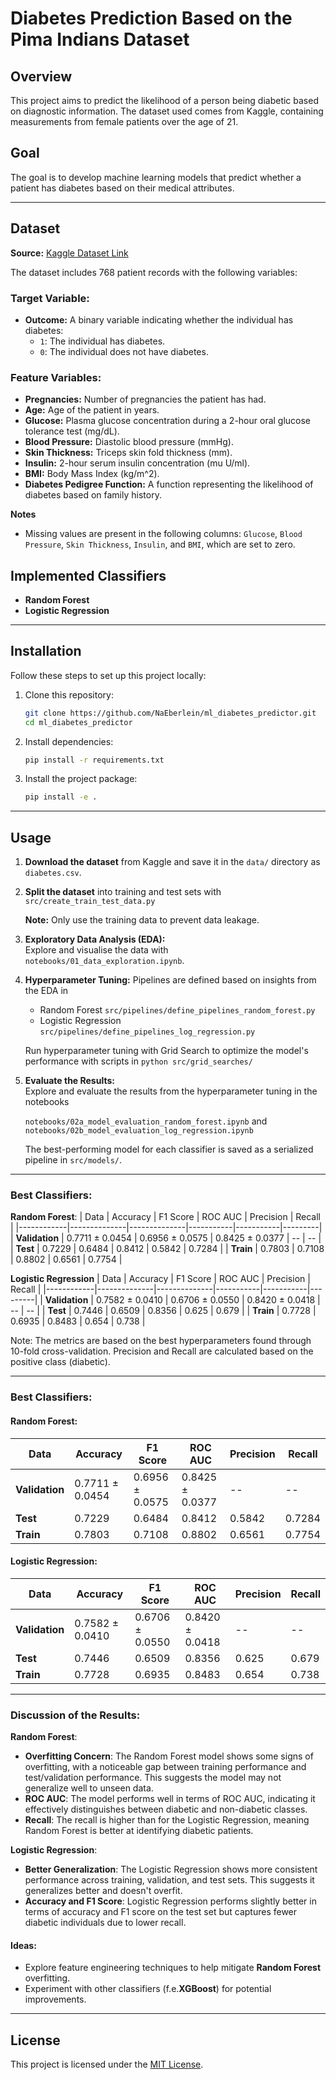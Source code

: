 
# Diabetes Prediction Based on the Pima Indians Dataset

## Overview

This project aims to predict the likelihood of a person being diabetic based on diagnostic information. The dataset used comes from Kaggle, containing measurements from female patients over the age of 21.

## Goal

The goal is to develop machine learning models that predict whether a patient has diabetes based on their medical attributes.

---

## Dataset

**Source:** [Kaggle Dataset Link](https://www.kaggle.com/datasets/uciml/pima-indians-diabetes-database/data)

The dataset includes 768 patient records with the following variables:

### Target Variable:
- **Outcome:** A binary variable indicating whether the individual has diabetes:
  - `1`: The individual has diabetes.
  - `0`: The individual does not have diabetes.

### Feature Variables:
- **Pregnancies:** Number of pregnancies the patient has had.
- **Age:** Age of the patient in years.
- **Glucose:** Plasma glucose concentration during a 2-hour oral glucose tolerance test (mg/dL).
- **Blood Pressure:** Diastolic blood pressure (mmHg).
- **Skin Thickness:** Triceps skin fold thickness (mm).
- **Insulin:** 2-hour serum insulin concentration (mu U/ml).
- **BMI:** Body Mass Index (kg/m^2).
- **Diabetes Pedigree Function:** A function representing the likelihood of diabetes based on family history.

**Notes**
- Missing values are present in the following columns: `Glucose`, `Blood Pressure`, `Skin Thickness`, `Insulin`, and `BMI`, which are set to zero.

## Implemented Classifiers

- **Random Forest** 
- **Logistic Regression**
---
## Installation

Follow these steps to set up this project locally:

1. Clone this repository:

   ```bash
   git clone https://github.com/NaEberlein/ml_diabetes_predictor.git
   cd ml_diabetes_predictor
   ```

2. Install dependencies:

   ```bash
   pip install -r requirements.txt
   ```

3. Install the project package:

   ```bash
   pip install -e .
   ```
---
## Usage

1. **Download the dataset** from Kaggle and save it in the `data/` directory as `diabetes.csv`.

2. **Split the dataset** into training and test sets  with `src/create_train_test_data.py`
 
   **Note:** Only use the training data to prevent data leakage.

4. **Exploratory Data Analysis (EDA):**  
   Explore and visualise the data with `notebooks/01_data_exploration.ipynb`.

   
5. **Hyperparameter Tuning:** 
   Pipelines are defined based on insights from the EDA in

   - Random Forest `src/pipelines/define_pipelines_random_forest.py`
   - Logistic Regression `src/pipelines/define_pipelines_log_regression.py`

   Run hyperparameter tuning with Grid Search to optimize the model's performance with scripts in  `python src/grid_searches/`
   
7. **Evaluate the Results:**  
   Explore and evaluate the results from the hyperparameter tuning in the notebooks

   `notebooks/02a_model_evaluation_random_forest.ipynb` and `notebooks/02b_model_evaluation_log_regression.ipynb`
   
   The best-performing model for each classifier is saved as a serialized pipeline in `src/models/`.
---
### Best Classifiers:
**Random Forest**:
| Data       | Accuracy     | F1 Score     | ROC AUC   | Precision | Recall  |
|------------|--------------|--------------|-----------|-----------|---------|
| **Validation** | 0.7711 ± 0.0454 | 0.6956 ± 0.0575 | 0.8425 ± 0.0377 | --        | --      |
| **Test**       | 0.7229        | 0.6484        | 0.8412    | 0.5842    | 0.7284  |
| **Train**      | 0.7803        | 0.7108        | 0.8802    | 0.6561    | 0.7754  |


**Logistic Regression**
| Data       | Accuracy     | F1 Score     | ROC AUC   | Precision | Recall  |
|------------|--------------|--------------|-----------|-----------|---------|
| **Validation** | 0.7582 ± 0.0410 | 0.6706 ± 0.0550 | 0.8420 ± 0.0418 | --        | --      |
| **Test**       | 0.7446        | 0.6509        | 0.8356    | 0.625     | 0.679   |
| **Train**      | 0.7728        | 0.6935        | 0.8483    | 0.654     | 0.738   |

Note: The metrics are based on the best hyperparameters found through 10-fold cross-validation. Precision and Recall are calculated based on the positive class (diabetic).

---

### Best Classifiers:

#### **Random Forest**:

| Data       | Accuracy     | F1 Score     | ROC AUC   | Precision | Recall  |
|------------|--------------|--------------|-----------|-----------|---------|
| **Validation** | 0.7711 ± 0.0454 | 0.6956 ± 0.0575 | 0.8425 ± 0.0377 | --        | --      |
| **Test**       | 0.7229        | 0.6484        | 0.8412    | 0.5842    | 0.7284  |
| **Train**      | 0.7803        | 0.7108        | 0.8802    | 0.6561    | 0.7754  |

#### **Logistic Regression**:

| Data       | Accuracy     | F1 Score     | ROC AUC   | Precision | Recall  |
|------------|--------------|--------------|-----------|-----------|---------|
| **Validation** | 0.7582 ± 0.0410 | 0.6706 ± 0.0550 | 0.8420 ± 0.0418 | --        | --      |
| **Test**       | 0.7446        | 0.6509        | 0.8356    | 0.625     | 0.679   |
| **Train**      | 0.7728        | 0.6935        | 0.8483    | 0.654     | 0.738   |

---

### Discussion of the Results:

**Random Forest**:
- **Overfitting Concern**: The Random Forest model shows some signs of overfitting, with a noticeable gap between training performance and test/validation performance. This suggests the model may not generalize well to unseen data.
- **ROC AUC**: The model performs well in terms of ROC AUC, indicating it effectively distinguishes between diabetic and non-diabetic classes.
- **Recall**: The recall is higher than for the Logistic Regression, meaning Random Forest is better at identifying diabetic patients.

**Logistic Regression**:
- **Better Generalization**: The Logistic Regression shows more consistent performance across training, validation, and test sets. This suggests it generalizes better and doesn't overfit.
- **Accuracy and F1 Score**: Logistic Regression performs slightly better in terms of accuracy and F1 score on the test set but captures fewer diabetic individuals due to lower recall.

#### Ideas:
- Explore feature engineering techniques to help mitigate **Random Forest** overfitting.
- Experiment with other classifiers (f.e.**XGBoost**) for potential improvements.
--- 



## License

This project is licensed under the [MIT License](LICENSE.txt).
